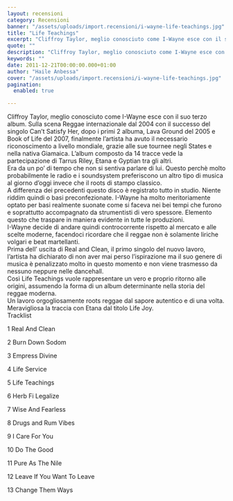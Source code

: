 ```yaml
---
layout: recensioni
category: Recensioni
banner: "/assets/uploads/import.recensioni/i-wayne-life-teachings.jpg"
title: "Life Teachings"
excerpt: "Cliffroy Taylor, meglio conosciuto come I-Wayne esce con il suo terzo album. Sulla scena Reggae internazionale dal 2004 con il successo del singolo Can’t Satisfy Her, dopo i primi 2 albuma, Lava Ground del 2005 e Book of Life del 2007, finalmente l’artista ha avuto il necessario riconoscimento a livello mondiale, grazie alle sue tournee [&hellip"
quote: ""
description: "Cliffroy Taylor, meglio conosciuto come I-Wayne esce con il suo terzo album. Sulla scena Reggae internazionale dal 2004 con il successo del singolo Can’t Satisfy Her, dopo i primi 2 albuma, Lava Ground del 2005 e Book of Life del 2007, finalmente l’artista ha avuto il necessario riconoscimento a livello mondiale, grazie alle sue tournee [&hellip"
keywords: ""
date: 2011-12-21T00:00:00.000+01:00
author: "Haile Anbessa"
cover: "/assets/uploads/import.recensioni/i-wayne-life-teachings.jpg"
pagination:
  enabled: true

---
```


Cliffroy Taylor, meglio conosciuto come I-Wayne esce con il suo terzo album. Sulla scena Reggae internazionale dal 2004 con il successo del singolo Can’t Satisfy Her, dopo i primi 2 albuma, Lava Ground del 2005 e Book of Life del 2007, finalmente l’artista ha avuto il necessario riconoscimento a livello mondiale, grazie alle sue tournee negli States e nella nativa Giamaica. L’album composto da 14 tracce vede la partecipazione di Tarrus Riley, Etana e Gyptian tra gli altri.  
Era da un po’ di tempo che non si sentiva parlare di lui. Questo perchè molto probabilmente le radio e i soundsystem preferiscono un altro tipo di musica al giorno d’oggi invece che il roots di stampo classico.  
A differenza dei precedenti questo disco è registrato tutto in studio. Niente riddim quindi o basi preconfezionate. I-Wayne ha molto meritoriamente optato per basi realmente suonate come si faceva nei bei tempi che furono e soprattutto accompagnato da strumentisti di vero spessore. Elemento questo che traspare in maniera evidente in tutte le produzioni.  
I-Wayne decide di andare quindi controcorrente rispetto al mercato e alle scelte moderne, facendoci ricordare che il reggae non è solamente liriche volgari e beat martellanti.  
Prima dell’ uscita di Real and Clean, il primo singolo del nuovo lavoro, l’artista ha dichiarato di non aver mai perso l’ispirazione ma il suo genere di musica è penalizzato molto in questo momento e non viene trasmesso da nessuno neppure nelle dancehall.  
Così Life Teachings vuole rappresentare un vero e proprio ritorno alle origini, assumendo la forma di un album determinante nella storia del reggae moderna.  
Un lavoro orgogliosamente roots reggae dal sapore autentico e di una volta.  
Meravigliosa la traccia con Etana dal titolo Life Joy.  
Tracklist

1 Real And Clean

2 Burn Down Sodom

3 Empress Divine

4 Life Service

5 Life Teachings

6 Herb Fi Legalize

7 Wise And Fearless

8 Drugs and Rum Vibes

9 I Care For You

10 Do The Good

11 Pure As The Nile

12 Leave If You Want To Leave

13 Change Them Ways  